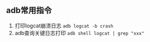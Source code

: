 ## adb常用指令
1. 打印logcat崩溃日志  ``adb logcat -b crash``
2. adb查询关键日志打印  ``adb shell logcat | grep "xxx"``